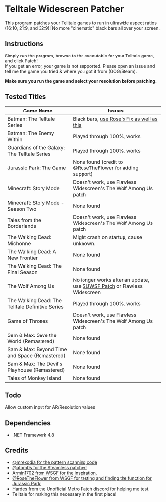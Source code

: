 # Telltale Widescreen Patcher

This program patches your Telltale games to run in ultrawide aspect ratios (16:10, 21:9, and 32:9)! No more "cinematic" black
bars all over your screen.

## Instructions

Simply run the program, browse to the executable for your Telltale game, and click Patch!  
If you get an error, your game is not supported. Please open an issue and tell me the game you tried & where you got it
from (GOG/Steam).

**Make sure you run the game and select your resolution before patching.**

## Tested Titles

 Game Name                                        | Issues                                                                                                                                                                              
--------------------------------------------------|-------------------------------------------------------------------------------------------------------------------------------------------------------------------------------------
 Batman: The Telltale Series                      | Black bars, [use Rose's Fix as well as this](https://community.pcgamingwiki.com/files/file/1729-batman-the-telltale-series-no-letterbox/)
 Batman: The Enemy Within                         | Played through 100%, works
 Guardians of the Galaxy: The Telltale Series     | Played through 100%, works
 Jurassic Park: The Game                          | None found (credit to @RoseTheFlower for adding support)
 Minecraft: Story Mode                            | Doesn't work, use Flawless Widescreen's The Wolf Among Us patch
 Minecraft: Story Mode - Season Two               | None found
 Tales from the Borderlands                       | Doesn't work, use Flawless Widescreen's The Wolf Among Us patch
 The Walking Dead: Michonne                       | Might crash on startup, cause unknown.
 The Walking Dead: A New Frontier                 | None found
 The Walking Dead: The Final Season               | None found
 The Wolf Among Us                                | No longer works after an update, use [SUWSF Patch](https://github.com/PhantomGamers/TellTaleWidescreenPatcher/files/15126502/The.Wolf.Among.Us.SUWSF.v2.zip) or Flawless Widescreen
 The Walking Dead: The Telltale Definitive Series | Played through 100%, works
 Game of Thrones                                  | Doesn't work, use Flawless Widescreen's The Wolf Among Us patch
 Sam & Max: Save the World (Remastered)           | None found
 Sam & Max: Beyond Time and Space (Remastered)    | None found
 Sam & Max: The Devil's Playhouse (Remastered)    | None found
 Tales of Monkey Island                           | None found

## Todo

Allow custom input for AR/Resolution values

## Dependencies

* .NET Framework 4.8

## Credits

* [@mrexodia for the pattern scanning code](https://github.com/mrexodia/PatternFinder)
* [@atom0s for the Steamless patcher!](https://github.com/atom0s/Steamless)
* [Armin1702 from WSGF for the inspiration.](http://www.wsgf.org/forums/viewtopic.php?f=95&t=31782)
* [@RoseTheFlower from WSGF for testing and finding the function for Jurassic Park!](https://github.com/RoseTheFlower)
* Hardes from the Unofficial Metro Patch discord for helping me test.
* Telltale for making this necessary in the first place!
